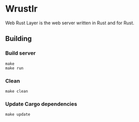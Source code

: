 # Wrustlr #

Web Rust Layer is the web server written in Rust and for Rust.

## Building ##

### Build server ###

```
make
make run
```

### Clean ###

```
make clean
```

### Update Cargo dependencies ###

```
make update
```
